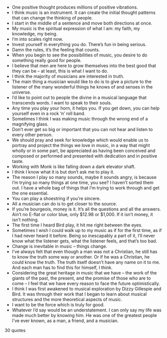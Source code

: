  - One positive thought produces millions of positive vibrations.
 - I think music is an instrument. It can create the initial thought patterns that can change the thinking of people.
 - I start in the middle of a sentence and move both directions at once.
 - My music is the spiritual expression of what I am: my faith, my knowledge, my being.
 - I’m into scales right now.
 - Invest yourself in everything you do. There’s fun in being serious.
 - Damn the rules, it’s the feeling that counts.
 - When you begin to see the possibilities of music, you desire to do something really good for people.
 - I believe that men are here to grow themselves into the best good that they can be – at least, this is what I want to do.
 - I think the majority of musicians are interested in truth.
 - The main thing a musician would like to do is to give a picture to the listener of the many wonderful things he knows of and senses in the universe.
 - I’d like to point out to people the divine in a musical language that transcends words. I want to speak to their souls.
 - Any time you play your horn, it helps you. If you get down, you can help yourself even in a rock ‘n’ roll band.
 - Sometimes I think I was making music through the wrong end of a magnifying glass.
 - Don’t ever get so big or important that you can not hear and listen to every other person.
 - We should pray and seek for knowledge which would enable us to portray and project the things we love in music, in a way that might wholly or in some part, be appreciated as having been conceived and composed or performed and presented with dedication and in positive taste.
 - Working with Monk is like falling down a dark elevator shaft.
 - I think I know what it is but don’t ask me to play it.
 - The reason I play so many sounds, maybe it sounds angry, is because I’m trying so many things at one time, you see? I haven’t sorted them out. I have a whole bag of things that I’m trying to work through and get the one essential.
 - You can play a shoestring if you’re sincere.
 - All a musician can do is to get closer to the source.
 - If you’re bourgeois, money is it. It’s all the questions and all the answers. Ain’t no E-flat or color blue, only $12.98 or $1,000. If it isn’t money, it isn’t nothing.
 - The first time I heard Bird play, it hit me right between the eyes.
 - Sometimes I wish I could walk up to my music as if for the first time, as if I had never heard it before. Being so inescapably a part of it, I’ll never know what the listener gets, what the listener feels, and that’s too bad.
 - Change is inevitable in music – things change.
 - I’ve always felt that even though a man was not a Christian, he still has to know the truth some way or another. Or if he was a Christian, he could know the truth. The truth itself doesn’t have any name on it to me. And each man has to find this for himself, I think.
 - Considering the great heritage in music that we have – the work of the giants of the past, the present, and the promise of those who are to come – I feel that we have every reason to face the future optimistically.
 - I think I was first awakened to musical exploration by Dizzy Gillespie and Bird. It was through their work that I began to learn about musical structures and the more theoretical aspects of music.
 - I want to be the force which is truly for good.
 - Whatever I’d say would be an understatement. I can only say my life was made much better by knowing him. He was one of the greatest people I’ve ever known, as a man, a friend, and a musician.

30 quotes